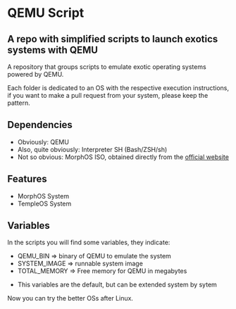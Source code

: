 # QEMU Script
## A repo with simplified scripts to launch exotics systems with QEMU
A repository that groups scripts to emulate exotic operating systems powered by QEMU.

Each folder is dedicated to an OS with the respective execution instructions, if you want to make a pull request from your system, please keep the pattern.

## Dependencies
 - Obviously: QEMU
 - Also, quite obviously: Interpreter SH (Bash/ZSH/sh)
 - Not so obvious: MorphOS ISO, obtained directly from the [official website](https://morphos-team.net/)

## Features
- MorphOS System
- TempleOS System

## Variables
In the scripts you will find some variables, they indicate:
- QEMU_BIN => binary of QEMU to emulate the system
- SYSTEM_IMAGE => runnable system image
- TOTAL_MEMORY => Free memory for QEMU in megabytes  

* This variables are the default, but can be extended system by sytem

Now you can try the better OSs after Linux.
